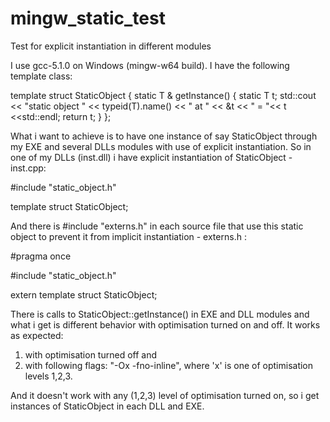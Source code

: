 # mingw_static_test
Test for explicit instantiation in different modules

I use gcc-5.1.0 on Windows (mingw-w64 build). I have the following template class:

template <class T>
struct StaticObject
{
   static T & getInstance()
   {
     static T t;
     std::cout << "static object " << typeid(T).name() << " at " << &t << " = "<< t <<std::endl;
     return t;
   }
};

What i want to achieve is to have one instance of say StaticObject<int> through my EXE and several DLLs modules with use of explicit instantiation.
So in one of my DLLs (inst.dll) i have explicit instantiation of StaticObject<int> - inst.cpp:

\#include "static_object.h"

template struct StaticObject<int>;

And there is \#include "externs.h" in each source file that use this static object to prevent it from implicit instantiation - externs.h :

\#pragma once

\#include "static_object.h"

extern template struct StaticObject<int>;

There is calls to StaticObject<int>::getInstance() in EXE and DLL modules and what i get is different behavior with optimisation turned on and off. 
It works as expected:
1) with optimisation turned off and 
2) with following flags: "-Ox -fno-inline", where 'x' is one of optimisation levels 1,2,3.

And it doesn't work with any (1,2,3) level of optimisation turned on, so i get instances of StaticObject<int> in each DLL and EXE.
